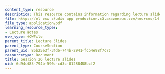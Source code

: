 ```yaml
---
content_type: resource
description: This resource contains information regarding lecture slide 26.
file: https://ol-ocw-studio-app-production.s3.amazonaws.com/courses/14-581-international-economics-i-spring-2013/6d94c083794b590acd3c01288488bcf2_MIT14_581S13_Lecslides26.pdf
file_type: application/pdf
learning_resource_types:
- Lecture Notes
ocw_type: OCWFile
parent_title: Lecture Slides
parent_type: CourseSection
parent_uid: 85b25e3f-3fd6-744b-2941-fcb4e98f7c71
resourcetype: Document
title: Session 26 lecture slides
uid: 6d94c083-794b-590a-cd3c-01288488bcf2
---
```

